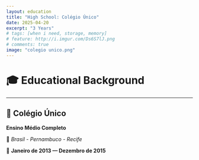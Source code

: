 ```yaml
---
layout: education
title: "High School: Colégio Único"
date: 2025-04-20
excerpt: "3 Years"
# tags: [when i need, storage, memory]
# feature: http://i.imgur.com/Ds6S7lJ.png
# comments: true
image: "colegio unico.png"
---
```


# 🎓 Educational Background

---

## 🏫 Colégio Único
**Ensino Médio Completo**

📍 *Brasil - Pernambuco - Recife*

📅 **Janeiro de 2013 — Dezembro de 2015**